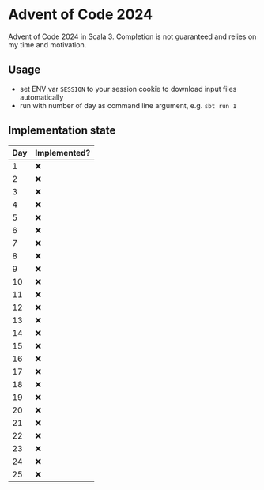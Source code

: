 # Advent of Code 2024

Advent of Code 2024 in Scala 3. Completion is not guaranteed and relies on my time and motivation.

## Usage

- set ENV var `SESSION` to your session cookie to download input files automatically
- run with number of day as command line argument, e.g. `sbt run 1`

## Implementation state

| Day | Implemented? |
|-----|--------------|
| 1   | ❌            |
| 2   | ❌            |
| 3   | ❌            |
| 4   | ❌            |
| 5   | ❌            |
| 6   | ❌            |
| 7   | ❌            |
| 8   | ❌            |
| 9   | ❌            |
| 10  | ❌            |
| 11  | ❌            |
| 12  | ❌            |
| 13  | ❌            |
| 14  | ❌            |
| 15  | ❌            |
| 16  | ❌            |
| 17  | ❌            |
| 18  | ❌            |
| 19  | ❌            |
| 20  | ❌            |
| 21  | ❌            |
| 22  | ❌            |
| 23  | ❌            |
| 24  | ❌            |
| 25  | ❌            |
